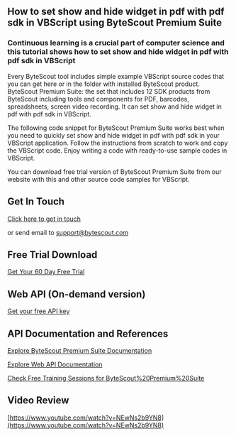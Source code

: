 ## How to set show and hide widget in pdf with pdf sdk in VBScript using ByteScout Premium Suite

### Continuous learning is a crucial part of computer science and this tutorial shows how to set show and hide widget in pdf with pdf sdk in VBScript

Every ByteScout tool includes simple example VBScript source codes that you can get here or in the folder with installed ByteScout product. ByteScout Premium Suite: the set that includes 12 SDK products from ByteScout including tools and components for PDF, barcodes, spreadsheets, screen video recording. It can set show and hide widget in pdf with pdf sdk in VBScript.

The following code snippet for ByteScout Premium Suite works best when you need to quickly set show and hide widget in pdf with pdf sdk in your VBScript application. Follow the instructions from scratch to work and copy the VBScript code. Enjoy writing a code with ready-to-use sample codes in VBScript.

You can download free trial version of ByteScout Premium Suite from our website with this and other source code samples for VBScript.

## Get In Touch

[Click here to get in touch](https://bytescout.zendesk.com/hc/en-us/requests/new?subject=ByteScout%20Premium%20Suite%20Question)

or send email to [support@bytescout.com](mailto:support@bytescout.com?subject=ByteScout%20Premium%20Suite%20Question) 

## Free Trial Download

[Get Your 60 Day Free Trial](https://bytescout.com/download/web-installer?utm_source=github-readme)

## Web API (On-demand version)

[Get your free API key](https://pdf.co/documentation/api?utm_source=github-readme)

## API Documentation and References

[Explore ByteScout Premium Suite Documentation](https://bytescout.com/documentation/index.html?utm_source=github-readme)

[Explore Web API Documentation](https://pdf.co/documentation/api?utm_source=github-readme)

[Check Free Training Sessions for ByteScout%20Premium%20Suite](https://academy.bytescout.com/)

## Video Review

[https://www.youtube.com/watch?v=NEwNs2b9YN8](https://www.youtube.com/watch?v=NEwNs2b9YN8)